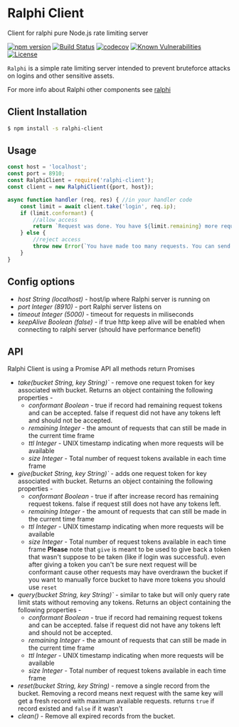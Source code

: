 # Ralphi Client
Client for ralphi pure Node.js rate limiting server

[![npm version](https://img.shields.io/npm/v/ralphi-client.svg)](https://www.npmjs.com/package/ralphi-client)
[![Build Status](https://travis-ci.org/yonjah/ralphi.svg?branch=master)](https://travis-ci.org/yonjah/ralphi)
[![codecov](https://codecov.io/gh/yonjah/ralphi/branch/master/graph/badge.svg)](https://codecov.io/gh/yonjah/ralphi)
[![Known Vulnerabilities](https://snyk.io/test/npm/ralphi-client/badge.svg)](https://snyk.io/test/npm/ralphi-client)
[![License](https://img.shields.io/npm/l/ralphi.svg?maxAge=2592000?style=plastic)](https://github.com/yonjah/ralphi/blob/master/LICENSE)

`Ralphi` is a simple rate limiting server intended to prevent bruteforce attacks on logins and other sensitive assets.

For more info about Ralphi other components see [ralphi](https://ralphi.js.org/)

## Client Installation

```bash
$ npm install -s ralphi-client
```

## Usage
<!-- eslint-disable strict,no-unused-vars -->

```js
const host = 'localhost';
const port = 8910;
const RalphiClient = require('ralphi-client');
const client = new RalphiClient({port, host});

async function handler (req, res) { //in your handler code
    const limit = await client.take('login', req.ip);
    if (limit.conformant) {
        //allow access
        return `Request was done. You have ${limit.remaining} more requests until ${new Date(limit.ttl * 1000)}`;
    } else {
        //reject access
        throw new Error(`You have made too many requests. You can send ${limit.size} requests after ${new Date(limit.ttl * 1000)}`);
    }
}
```

## Config options
- _host String (localhost)_ - host/ip  where Ralphi server is running on
- _port Integer (8910)_ - port Ralphi server listens on
- _timeout Integer (5000)_ - timeout for requests in miliseconds
- _keepAlive Boolean (false)_ - if true http keep alive will be enabled when connecting to ralphi server (should have performance benefit)

## API
Ralphi Client is using a Promise API all methods return Promises
- _take(bucket String, key String)`_ - remove one request token for key associated with bucket.
    Returns an object containing the following properties -
    - _conformant Boolean_ - true if record had remaining request tokens and can be accepted. false if request did not have any tokens left and should not be accepted.
    - _remaining Integer_  - the amount of requests that can still be made in the current time frame
    - _ttl Integer_ - UNIX timestamp indicating when more requests will be available
    - _size Integer_ - Total number of request tokens available in each time frame
- _give(bucket String, key String)`_ - adds one request token for key associated with bucket.
    Returns an object containing the following properties -
    - _conformant Boolean_ - true if after increase record has remaining request tokens. false if request still does not have any tokens left.
    - _remaining Integer_  - the amount of requests that can still be made in the current time frame
    - _ttl Integer_ - UNIX timestamp indicating when more requests will be available
    - _size Integer_ - Total number of request tokens available in each time frame
    **Please** note that `give` is meant to be used to give back a token that wasn't suppose to be taken (like if login was successful). even after giving a token you can't be sure next request will be conformant cause other requests may have overdrawn the bucket if you want to manually force bucket to have more tokens you should use `reset`
- _query(bucket String, key String)`_ - similar to take but will only query rate limit stats without removing any tokens.
    Returns an object containing the following properties -
    - _conformant Boolean_ - true if record had remaining request tokens and can be accepted. false if request did not have any tokens left and should not be accepted.
    - _remaining Integer_  - the amount of requests that can still be made in the current time frame
    - _ttl Integer_ - UNIX timestamp indicating when more requests will be available
    - _size Integer_ - Total number of request tokens available in each time frame
- _reset(bucket String, key String)_ - remove a single record from the bucket.
    Removing a record means next request with the same key will get a fresh record with maximum available requests. 
    returns `true` if record existed and `false` if it wasn't
- _clean()_ - Remove all expired records from the bucket.